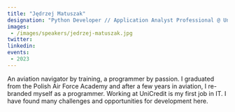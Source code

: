 ```yaml
---
title: "Jędrzej Matuszak"
designation: "Python Developer // Application Analyst Professional @ UniCredit"
images:
 - /images/speakers/jedrzej-matuszak.jpg
twitter: 
linkedin: 
events:
 - 2023
---
```


An aviation navigator by training, a programmer by passion. I graduated from the Polish Air Force Academy and after a few years in aviation, I re-branded myself as a programmer. Working at UniCredit is my first job in IT. I have found many challenges and opportunities for development here.